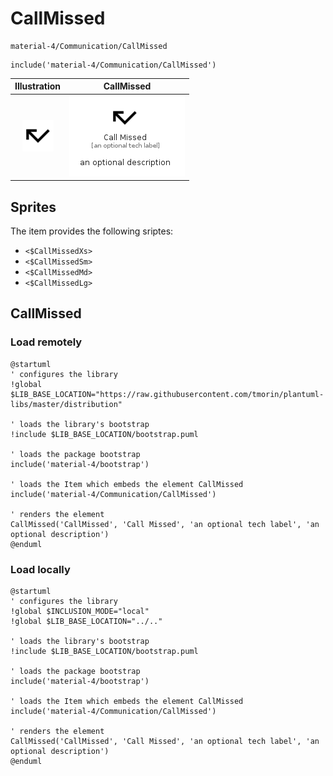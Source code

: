 # CallMissed


```text
material-4/Communication/CallMissed
```

```text
include('material-4/Communication/CallMissed')
```



| Illustration | CallMissed |
| :---: | :---: |
| ![illustration for Illustration](../../material-4/Communication/CallMissed.png) | ![illustration for CallMissed](../../material-4/Communication/CallMissed.Local.png) |



## Sprites
The item provides the following sriptes:

- `<$CallMissedXs>`
- `<$CallMissedSm>`
- `<$CallMissedMd>`
- `<$CallMissedLg>`





## CallMissed

### Load remotely
```plantuml
@startuml
' configures the library
!global $LIB_BASE_LOCATION="https://raw.githubusercontent.com/tmorin/plantuml-libs/master/distribution"

' loads the library's bootstrap
!include $LIB_BASE_LOCATION/bootstrap.puml

' loads the package bootstrap
include('material-4/bootstrap')

' loads the Item which embeds the element CallMissed
include('material-4/Communication/CallMissed')

' renders the element
CallMissed('CallMissed', 'Call Missed', 'an optional tech label', 'an optional description')
@enduml
```

### Load locally
```plantuml
@startuml
' configures the library
!global $INCLUSION_MODE="local"
!global $LIB_BASE_LOCATION="../.."

' loads the library's bootstrap
!include $LIB_BASE_LOCATION/bootstrap.puml

' loads the package bootstrap
include('material-4/bootstrap')

' loads the Item which embeds the element CallMissed
include('material-4/Communication/CallMissed')

' renders the element
CallMissed('CallMissed', 'Call Missed', 'an optional tech label', 'an optional description')
@enduml
```

